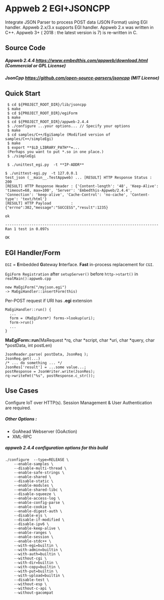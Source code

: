 
# Appweb 2 EGI+JSONCPP

Integrate JSON Parser to process POST data (JSON Format) using EGI handler. 
Appweb 2.x/3.x supports EGI handler. Appweb 2.x was written in C++. Appweb 3+ ( 2018 : the latest version is 7) is re-written in C.

## Source Code 

##### Appweb 2.4.4 https://www.embedthis.com/appweb/download.html (Commercial or GPL License)

##### JsonCpp https://github.com/open-source-parsers/jsoncpp (MIT License)

## Quick Start

```
 $ cd ${PROJECT_ROOT_DIR}/lib/jsoncpp
 $ make
 $ cd ${PROJECT_ROOT_DIR}/egiForm
 $ make 
 $ cd ${PROJECT_ROOT_DIR}/appweb-2.4.4 
 $ ./configure ...your options... // Specify your options
 $ make
 $ cd samples/C++/EgiSample (Modified version of samples/C++/simpleEgi)
 $ make
 $ export **$LD_LIBRARY_PATH**=... 
 (Perhaps you want to put *.so in one place.)
 $ ./simpleEgi

 $ ./unittest_egi.py  -t **IP-ADDR** 
```

```
$ ./unittest-egi.py  -t 127.0.0.1
test_json (__main__.TestAppweb) ... [RESULT] HTTP Response Status : 200
[RESULT] HTTP Response Header : {'Content-length': '48', 'Keep-Alive': 'timeout=60, max=100', 'Server': 'Embedthis-Appweb/2.4.4', 'Connection': 'keep-alive', 'Cache-Control': 'no-cache', 'Content-type': 'text/html'}
[RESULT] HTTP Payload         : {"errno":302,"message":"SUCCESS","result":1235}

ok

----------------------------------------------------------------------
Ran 1 test in 0.097s

OK
```

## EGI Handler/Form 

`EGI` = **E**mbedded **G**ateway **I**nterface. **Fast** in-process replacement for `CGI`.


`EgiForm Registration` after `setupServer()` before `http->start()` in `realMain():appweb.cpp`


```
new MaEgiForm("/myjson.egi")
-> MaEgiHandler::insertForm(this) 
```

Per-POST request if URI has **.egi** extension
```
MaEgiHandler::run() {
  ...
  form = (MaEgiForm*) forms->lookup(uri); 
  form->run()
  ...
}
```

**MaEgiForm::run**(MaRequest *rq, char *script, char *uri, char *query, char *postData, int postLen)
```
JsonReader.parse( postData, JsonReq );
JsonReq.get(...)
/* ... do something ... */
JsonRes['result'] = ...some value...;
postResponse = JsonWriter.write(JsonRes);
rq->writeFmt("%s", postResponse.c_str());
```




## Use Cases

Configure IoT over HTTP(s). Session Management & User Authentication are required.

##### Other Options : 

- GoAhead Webserver (GoAction)
- XML-RPC

##### appweb 2.4.4 configuration options for this build

```
./configure  --type=RELEASE \
    --enable-samples \
	--disable-multi-thread \
	--enable-safe-strings \
	--enable-shared \
	--disable-static \
	--enable-modules \
	--enable-shared-libc \
	--disable-squeeze \
	--enable-access-log \
	--enable-config-parse \
	--enable-cookie \
	--enable-digest-auth \
	--disable-ejs \
	--disable-if-modified \
	--disable-ipv6 \
	--enable-keep-alive \
	--enable-ranges \
	--enable-session \
	--enable-stdc++ \
	--with-egi=builtin \
	--with-admin=builtin \
	--with-auth=builtin \
	--without-cgi \
	--with-dir=builtin \
	--with-copy=builtin \
	--with-put=builtin \
	--with-upload=builtin \
	--disable-test \
	--without-esp \
	--without-c-api \
	--without-gacompat
```
